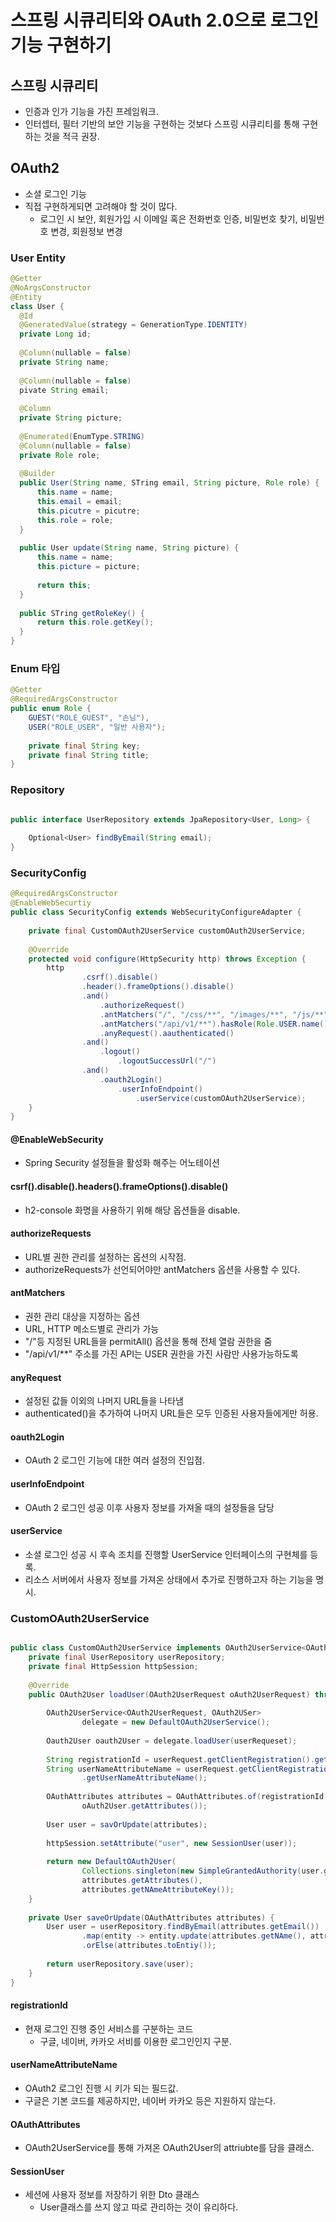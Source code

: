 # 스프링 시큐리티와 OAuth 2.0으로 로그인 기능 구현하기

## 스프링 시큐리티

- 인증과 인가 기능을 가진 프레임워크.
- 인터셉터, 필터 기반의 보안 기능을 구현하는 것보다 스프링 시큐리티를 통해 구현하는 것을 적극 권장.

## OAuth2

- 소셜 로그인 기능
- 직접 구현하게되면 고려해야 할 것이 많다.
  + 로그인 시 보안, 회원가입 시 이메일 혹은 전화번호 인증, 비밀번호 찾기, 비밀번호 변경, 회원정보 변경

### User Entity
```java
@Getter
@NoArgsConstructor
@Entity
class User {
  @Id
  @GeneratedValue(strategy = GenerationType.IDENTITY)
  private Long id;
  
  @Column(nullable = false)
  private String name;
  
  @Column(nullable = false)
  pivate String email;
  
  @Column
  private String picture;
  
  @Enumerated(EnumType.STRING)
  @Column(nullable = false)
  private Role role;
  
  @Builder
  public User(String name, STring email, String picture, Role role) {
      this.name = name;
      this.email = email;
      this.picutre = picutre;
      this.role = role;
  }
  
  public User update(String name, String picture) {
      this.name = name;
      this.picture = picture;
      
      return this;
  }
  
  public STring getRoleKey() {
      return this.role.getKey();
  }
}


```

### Enum 타입
```java
@Getter
@RequiredArgsConstructor
public enum Role {
    GUEST("ROLE_GUEST", "손님"),
    USER("ROLE_USER", "일반 사용자");
  
    private final String key;
    private final String title;
}
```

### Repository
```java

public interface UserRepository extends JpaRepository<User, Long> {
    
    Optional<User> findByEmail(String email);
}
```

### SecurityConfig
```java
@RequiredArgsConstructor
@EnableWebSecurtiy
public class SecurityConfig extends WebSecurityConfigureAdapter {
    
    private final CustomOAuth2UserService customOAuth2UserService;
    
    @Override
    protected void configure(HttpSecurity http) throws Exception {
        http
                .csrf().disable()
                .header().frameOptions().disable()
                .and()
                    .authorizeRequest()
                    .antMatchers("/", "/css/**", "/images/**", "/js/**", "/h2-console/**").permitAll()
                    .antMatchers("/api/v1/**").hasRole(Role.USER.name())
                    .anyRequest().aauthenticated()
                .and()
                    .logout()
                        .logoutSuccessUrl("/")
                .and()
                    .oauth2Login()
                        .userInfoEndpoint()
                            .userService(customOAuth2UserService);
    }
}
```

#### @EnableWebSecurity
- Spring Security 설정들을 활성화 해주는 어노테이션

#### csrf().disable().headers().frameOptions().disable()
- h2-console 화명을 사용하기 위해 해당 옵션들을 disable.

#### authorizeRequests
- URL별 권한 관리를 설정하는 옵션의 시작점.
- authorizeRequests가 선언되어야만 antMatchers 옵션을 사용할 수 있다.

#### antMatchers
- 권한 관리 대상을 지정하는 옵션
- URL, HTTP 메소드별로 관리가 가능
- "/"등 지정된 URL들을 permitAll() 옵션을 통해 전체 열람 권한을 줌
- "/api/v1/**" 주소를 가진 API는 USER 권한을 가진 사람만 사용가능하도록

#### anyRequest
- 설정된 값들 이외의 나머지 URL들을 나타냄
- authenticated()을 추가하여 나머지 URL들은 모두 인증된 사용자들에게만 허용.

#### oauth2Login
- OAuth 2 로그인 기능에 대한 여러 설정의 진입점.

#### userInfoEndpoint
- OAuth 2 로그인 성공 이후 사용자 정보를 가져올 때의 설정들을 담당

#### userService
- 소셜 로그인 성공 시 후속 조치를 진행할 UserService 인터페이스의 구현체를 등록.
- 리소스 서버에서 사용자 정보를 가져온 상태에서 추가로 진행하고자 하는 기능을 명시.

### CustomOAuth2UserService
```java

public class CustomOAuth2UserService implements OAuth2UserService<OAuth2UserRequest, OAuth2USer> {
    private final UserRepository userRepository;
    private final HttpSession httpSession;
    
    @Override
    public OAuth2User loadUser(OAuth2UserRequest oAuth2UserRequest) throws OAuth2AuthenticationException {
        
        OAuth2UserService<OAuth2UserRequest, OAuth2USer>
                delegate = new DefaultOAuth2UserService();
        
        Oauth2User oauth2User = delegate.loadUser(userRequeset);
        
        String registrationId = userRequest.getClientRegistration().getRegistrationId();
        String userNameAttributeName = userRequest.getClientRegistration().getProviderDetails().getUserInfoEndpoint()
                .getUserNameAttributeName();
        
        OAuthAttributes attributes = OAuthAttributes.of(registrationId, userNAmeAttributeName,
                oAuth2User.getAttributes());
        
        User user = savOrUpdate(attributes);
        
        httpSession.setAttribute("user", new SessionUser(user));
        
        return new DefaultOAuth2User(
                Collections.singleton(new SimpleGrantedAuthority(user.getRoleKey())),
                attributes.getAttributes(),
                attributes.getNAmeAttributeKey());
    }
    
    private User saveOrUpdate(OAuthAttributes attributes) {
        User user = userRepository.findByEmail(attributes.getEmail())
                .map(entity -> entity.update(attributes.getNAme(), attributes.getPicture()))
                .orElse(attributes.toEntiy());
        
        return userRepository.save(user);
    }
}
```

#### registrationId
- 현재 로그인 진행 중인 서비스를 구분하는 코드
  + 구글, 네이버, 카카오 서비를 이용한 로그인인지 구분.

#### userNameAttributeName
- OAuth2 로그인 진행 시 키가 되는 필드값.
- 구글은 기본 코드를 제공하지만, 네이버 카카오 등은 지원하지 않는다.

#### OAuthAttributes
- OAuth2UserService를 통해 가져온 OAuth2User의 attriubte를 담을 클래스.

#### SessionUser
- 세션에 사용자 정보를 저장하기 위한 Dto 클래스
  + User클래스를 쓰지 않고 따로 관리하는 것이 유리하다.